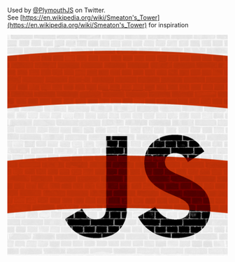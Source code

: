 Used by [@PlymouthJS](https://twitter.com/PlymouthJS) on Twitter.  
See [https://en.wikipedia.org/wiki/Smeaton's_Tower](https://en.wikipedia.org/wiki/Smeaton's_Tower) for inspiration

![PlymouthJS](PlymouthJS.png)